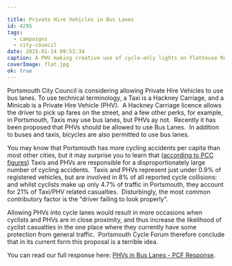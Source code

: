 ```yaml
---

title: Private Hire Vehicles in Bus Lanes
id: 4295
tags:
  - campaigns
  - city-council
date: 2015-01-14 09:53:34
caption: A PHV making creative use of cycle-only lights on Flathouse Road
coverImage: flat.jpg
ok: true
---
```


Portsmouth City Council is considering allowing Private Hire Vehicles to use bus lanes. To use technical terminology, a Taxi is a Hackney Carriage, and a Minicab is a Private Hire Vehicle (PHV).  A Hackney Carriage licence allows the driver to pick up fares on the street, and a few other perks, for example, in Portsmouth, Taxis may use bus lanes, but PHVs ay not.  Recently it has been proposed that PHVs should be allowed to use Bus Lanes.  In addition to buses and taxis, bicycles are also permitted to use bus lanes.

You may know that Portsmouth has more cycling accidents per capita than most other cities, but it may surprise you to learn that ([according to PCC figures](http://democracy.portsmouth.gov.uk/documents/s5647/Review%20of%20Hackney%20Carriage%20and%20Private%20Hire%20Policy.pdf "Hackney Carriage and Private Hire Policy Review Consideration of options for review of current policy guidelines")) Taxis and PHVs are responsible for a disproportionately large number of cycling accidents.  Taxis and PHVs represent just under 0.9% of registered vehicles, but are involved in 8% of all reported cycle collisions: and whilst cyclists make up only 4.7% of traffic in Portsmouth, they account for 21% of Taxi/PHV related casualties.  Disturbingly, the most common contributory factor is the “driver failing to look properly”.

Allowing PHVs into cycle lanes would result in more occasions when cyclists and PHVs are in close proximity, and thus increase the likelihood of cyclist casualties in the one place where they currently have some protection from general traffic.  Portsmouth Cycle Forum therefore conclude that in its current form this proposal is a terrible idea.

You can read our full response here: [PHVs in Bus Lanes - PCF Response](/assets/docs/PCFPrivateHireinBusLanes.pdf).

